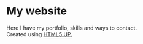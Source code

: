 # My website
Here I have my portfolio, skills and ways to contact.<br>Created using <a href="https://html5up.net/" target=_blank>HTML5 UP</href>.
